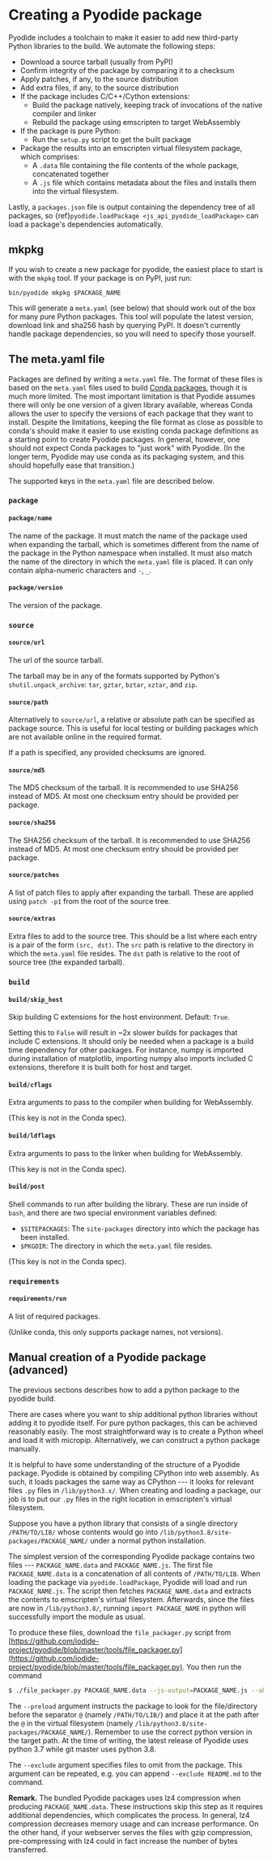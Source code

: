 # Creating a Pyodide package

Pyodide includes a toolchain to make it easier to add new third-party Python
libraries to the build. We automate the following steps:

- Download a source tarball (usually from PyPI)
- Confirm integrity of the package by comparing it to a checksum
- Apply patches, if any, to the source distribution
- Add extra files, if any, to the source distribution
- If the package includes C/C++/Cython extensions:
  - Build the package natively, keeping track of invocations of the native
    compiler and linker
  - Rebuild the package using emscripten to target WebAssembly
- If the package is pure Python:
  - Run the `setup.py` script to get the built package
- Package the results into an emscripten virtual filesystem package, which
  comprises:
  - A `.data` file containing the file contents of the whole package,
    concatenated together
  - A `.js` file which contains metadata about the files and installs them into
    the virtual filesystem.

Lastly, a `packages.json` file is output containing the dependency tree of all
packages, so  {ref}`pyodide.loadPackage <js_api_pyodide_loadPackage>` can
load a package's dependencies automatically.

## mkpkg

If you wish to create a new package for pyodide, the easiest place to start is
with the `mkpkg` tool. If your package is on PyPI, just run:

`bin/pyodide mkpkg $PACKAGE_NAME`

This will generate a `meta.yaml` (see below) that should work out of the box
for many pure Python packages. This tool will populate the latest version, download
link and sha256 hash by querying PyPI. It doesn't currently handle package
dependencies, so you will need to specify those yourself.

## The meta.yaml file

Packages are defined by writing a `meta.yaml` file. The format of these files is
based on the `meta.yaml` files used to build [Conda
packages](https://conda.io/docs/user-guide/tasks/build-packages/define-metadata.html),
though it is much more limited. The most important limitation is that Pyodide
assumes there will only be one version of a given library available, whereas
Conda allows the user to specify the versions of each package that they want to
install. Despite the limitations, keeping the file format as close as possible
to conda's should make it easier to use existing conda package definitions as a
starting point to create Pyodide packages. In general, however, one should not
expect Conda packages to "just work" with Pyodide. (In the longer term, Pyodide
may use conda as its packaging system, and this should hopefully ease that
transition.)

The supported keys in the `meta.yaml` file are described below.

### `package`

#### `package/name`

The name of the package. It must match the name of the package used when
expanding the tarball, which is sometimes different from the name of the package
in the Python namespace when installed. It must also match the name of the
directory in which the `meta.yaml` file is placed. It can only contain
alpha-numeric characters and `-`, `_`.

#### `package/version`

The version of the package.

### `source`

#### `source/url`

The url of the source tarball.

The tarball may be in any of the formats supported by Python's
`shutil.unpack_archive`: `tar`, `gztar`, `bztar`, `xztar`, and `zip`.

#### `source/path`

Alternatively to `source/url`, a relative or absolute path can be specified
as package source. This is useful for local testing or building packages which
are not available online in the required format.

If a path is specified, any provided checksums are ignored.

#### `source/md5`

The MD5 checksum of the tarball. It is recommended to use SHA256 instead of MD5.
At most one checksum entry should be provided per package.

#### `source/sha256`

The SHA256 checksum of the tarball. It is recommended to use SHA256 instead of MD5.
At most one checksum entry should be provided per package.

#### `source/patches`

A list of patch files to apply after expanding the tarball. These are applied
using `patch -p1` from the root of the source tree.

#### `source/extras`

Extra files to add to the source tree. This should be a list where each entry is
a pair of the form `(src, dst)`. The `src` path is relative to the directory in
which the `meta.yaml` file resides. The `dst` path is relative to the root of
source tree (the expanded tarball).

### `build`

#### `build/skip_host`

Skip building C extensions for the host environment. Default: `True`.

Setting this to `False` will result in ~2x slower builds for packages that
include C extensions. It should only be needed when a package is a build
time dependency for other packages. For instance, numpy is imported during
installation of matplotlib, importing numpy also imports included C extensions,
therefore it is built both for host and target.


#### `build/cflags`

Extra arguments to pass to the compiler when building for WebAssembly.

(This key is not in the Conda spec).

#### `build/ldflags`

Extra arguments to pass to the linker when building for WebAssembly.

(This key is not in the Conda spec).

#### `build/post`

Shell commands to run after building the library. These are run inside of
`bash`, and there are two special environment variables defined:

- `$SITEPACKAGES`: The `site-packages` directory into which the package has been installed.
- `$PKGDIR`: The directory in which the `meta.yaml` file resides.

(This key is not in the Conda spec).

### `requirements`

#### `requirements/run`

A list of required packages.

(Unlike conda, this only supports package names, not versions).

## Manual creation of a Pyodide package (advanced)
The previous sections describes how to add a python package to the pyodide
build.

There are cases where you want to ship additional python libraries without
adding it to pyodide itself. For pure python packages, this can be achieved
reasonably easily. The most straightforward way is to create a Python wheel and
load it with micropip. Alternatively, we can construct a python package
manually.

It is helpful to have some understanding of the structure of a Pyodide package.
Pyodide is obtained by compiling CPython into web assembly. As such, it loads
packages the same way as CPython --- it looks for relevant files `.py` files in
`/lib/python3.x/`. When creating and loading a package, our job is to put our
`.py` files in the right location in emscripten's virtual filesystem.

Suppose you have a python library that consists of a single directory
`/PATH/TO/LIB/` whose contents would go into
`/lib/python3.8/site-packages/PACKAGE_NAME/` under a normal python
installation.

The simplest version of the corresponding Pyodide package contains two files
--- `PACKAGE_NAME.data` and `PACKAGE_NAME.js`. The first file
`PACKAGE_NAME.data` is a concatenation of all contents of `/PATH/TO/LIB`. When
loading the package via `pyodide.loadPackage`, Pyodide will load and run
`PACKAGE_NAME.js`. The script then fetches `PACKAGE_NAME.data` and extracts the
contents to emscripten's virtual filesystem. Afterwards, since the files are
now in `/lib/python3.8/`, running `import PACKAGE_NAME` in python will
successfully import the module as usual.

To produce these files, download the `file_packager.py` script from
[https://github.com/iodide-project/pyodide/blob/master/tools/file_packager.py](https://github.com/iodide-project/pyodide/blob/master/tools/file_packager.py). You then run the command
```sh
$ ./file_packager.py PACKAGE_NAME.data --js-output=PACKAGE_NAME.js --abi=1 --export-name=pyodide._module --use-preload-plugins --preload /PATH/TO/LIB/@/lib/python3.8/site-packages/PACKAGE_NAME/ --exclude "*__pycache__*"
```
The `--preload` argument instructs the package to look for the file/directory
before the separator `@` (namely `/PATH/TO/LIB/`) and place it at the path
after the `@` in the virtual filesystem (namely
`/lib/python3.8/site-packages/PACKAGE_NAME/`). Remember to use the correct python version in the target path. At the time of writing, the latest release of Pyodide uses python 3.7 while git master uses python 3.8.

The `--exclude` argument
specifies files to omit from the package. This argument can be repeated, e.g.
you can append `--exclude README.md` to the command.

**Remark.** The bundled Pyodide packages uses lz4 compression when producing
`PACKAGE_NAME.data`. These instructions skip this step as it requires
additional dependencies, which complicates the process. In general, lz4
compression decreases memory usage and can increase performance. On the other
hand, if your webserver serves the files with gzip compression, pre-compressing
with lz4 could in fact increase the number of bytes transferred.
